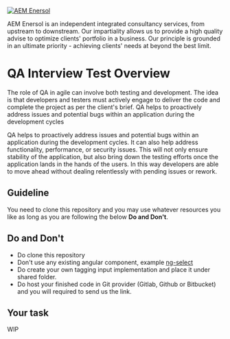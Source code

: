 [![AEM Enersol](http://i0.wp.com/aemenersol.com/wp-content/uploads/2015/12/Logo-AEM-for-MegaProject-Final.png?fit=290%2C129)](http://aemenersol.com)

AEM Enersol is an independent integrated consultancy services, from upstream to downstream. Our impartiality allows us to provide a high quality advise to optimize clients' portfolio in a business. Our principle is grounded in an ultimate priority - achieving clients' needs at beyond the best limit.

# QA Interview Test Overview

The role of QA in agile can involve both testing and development. The idea is that developers and testers must actively engage to deliver the code and complete the project as per the client's brief. QA helps to proactively address issues and potential bugs within an application during the development cycles

QA helps to proactively address issues and potential bugs within an application during the development cycles. It can also help address functionality, performance, or security issues. This will not only ensure stability of the application, but also bring down the testing efforts once the application lands in the hands of the users. In this way developers are able to move ahead without dealing relentlessly with pending issues or rework.

## Guideline

You need to clone this repository and you may use whatever resources you like as long as you are following the below **Do and Don't**.

## Do and Don't
   - Do clone this repository
   - Don't use any existing angular component, example [ng-select](https://ng-select.github.io/ng-select)
   - Do create your own tagging input implementation and place it under shared folder.
   - Do host your finished code in Git provider (Gitlab, Github or Bitbucket) and you will required to send us the link.

## Your task

WIP
